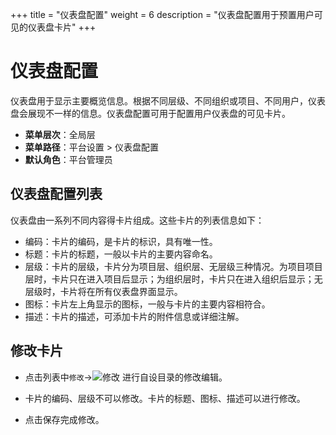 +++
title = "仪表盘配置"
weight = 6
description = "仪表盘配置用于预置用户可见的仪表盘卡片"
+++

# 仪表盘配置

仪表盘用于显示主要概览信息。根据不同层级、不同组织或项目、不同用户，仪表盘会展现不一样的信息。仪表盘配置可用于配置用户仪表盘的可见卡片。

- **菜单层次**：全局层
- **菜单路径**：平台设置 > 仪表盘配置
- **默认角色**：平台管理员

## 仪表盘配置列表

仪表盘由一系列不同内容得卡片组成。这些卡片的列表信息如下：

- 编码：卡片的编码，是卡片的标识，具有唯一性。
- 标题：卡片的标题，一般以卡片的主要内容命名。
- 层级：卡片的层级，卡片分为项目层、组织层、无层级三种情况。为项目项目层时，卡片只在进入项目后显示；为组织层时，卡片只在进入组织后显示；无层级时，卡片将在所有仪表盘界面显示。
- 图标：卡片左上角显示的图标，一般与卡片的主要内容相符合。
- 描述：卡片的描述，可添加卡片的附件信息或详细注解。

## 修改卡片

- 点击列表中`修改`→![修改](/docs/user-guide/system-configuration/platform/image/update.png) 进行自设目录的修改编辑。

- 卡片的编码、层级不可以修改。卡片的标题、图标、描述可以进行修改。

- 点击保存完成修改。